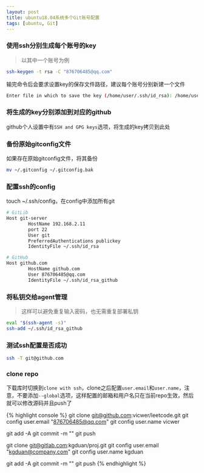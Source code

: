 ```yaml
---
layout: post
title: ubuntu18.04系统多个Git账号配置
tags: [ubuntu, Git]
---
```


### 使用ssh分别生成每个账号的key

> 以其中一个账号为例

```bash
ssh-keygen -t rsa -C "876706485@qq.com"
```

输完命令后会要求设置key的保存文件路径，建议每个账号分别新建一个文件

```bash
Enter file in which to save the key (/home/user/.ssh/id_rsa): /home/user/.ssh/id_rsa_github
```

### 将生成的key分别添加到对应的github

github个人设置中有`SSH and GPG keys`选项，将生成的key拷贝到此处

### 备份原始gitconfig文件

如果存在原始gitconfig文件，将其备份

```bash
mv ~/.gitconfig ~/.gitconfig.bak
```

### 配置ssh的config

touch ~/.ssh/config，在config中添加所有git

```bash
# GitLib
Host git-server
        HostName 192.168.2.11
        port 22
        User git
        PreferredAuthentications publickey
        IdentityFile ~/.ssh/id_rsa

# GitHub
Host github.com
        HostName github.com
        User 876706485@qq.com
        IdentityFile ~/.ssh/id_rsa_github
```

### 将私钥交给agent管理

> 这样可以避免重复输入密码，也无需重复部署私钥

```bash
eval "$(ssh-agent -s)"
ssh-add ~/.ssh/id_rsa_github
```

### 测试ssh配置是否成功

```bash
ssh -T git@github.com
```

### clone repo

下载库时切换到`clone with ssh`，clone之后配置`user.email`和`user.name`，注意，不要添加`--global`选项，这样配置的邮箱和用户名只在当前repo生效，然后就可以修改源码并且push了

{% highlight console %}
git clone git@github.com:vicwer/leetcode.git
git config user.email "876706485@qq.com"
git config user.name vicwer

git add -A
git commit -m ""
git push

git clone git@gitlab.com:kgduan/proj.git
git config user.email "kgduan@company.com"
git config user.name kgduan

git add -A
git commit -m ""
git push
{% endhighlight %}
